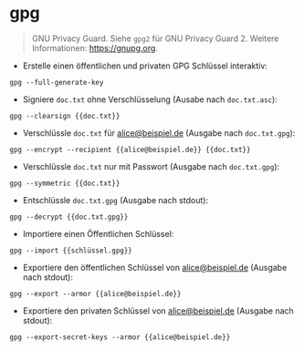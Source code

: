 # gpg

> GNU Privacy Guard.
> Siehe `gpg2` für GNU Privacy Guard 2.
> Weitere Informationen: <https://gnupg.org>.

- Erstelle einen öffentlichen und privaten GPG Schlüssel interaktiv:

`gpg --full-generate-key`

- Signiere `doc.txt` ohne Verschlüsselung (Ausabe nach `doc.txt.asc`):

`gpg --clearsign {{doc.txt}}`

- Verschlüssle `doc.txt` für alice@beispiel.de (Ausgabe nach `doc.txt.gpg`):

`gpg --encrypt --recipient {{alice@beispiel.de}} {{doc.txt}}`

- Verschlüssle `doc.txt` nur mit Passwort (Ausgabe nach `doc.txt.gpg`):

`gpg --symmetric {{doc.txt}}`

- Entschlüssle `doc.txt.gpg` (Ausgabe nach stdout):

`gpg --decrypt {{doc.txt.gpg}}`

- Importiere einen Öffentlichen Schlüssel:

`gpg --import {{schlüssel.gpg}}`

- Exportiere den öffentlichen Schlüssel von alice@beispiel.de (Ausgabe nach stdout):

`gpg --export --armor {{alice@beispiel.de}}`

- Exportiere den privaten Schlüssel von alice@beispiel.de (Ausgabe nach stdout):

`gpg --export-secret-keys --armor {{alice@beispiel.de}}`
